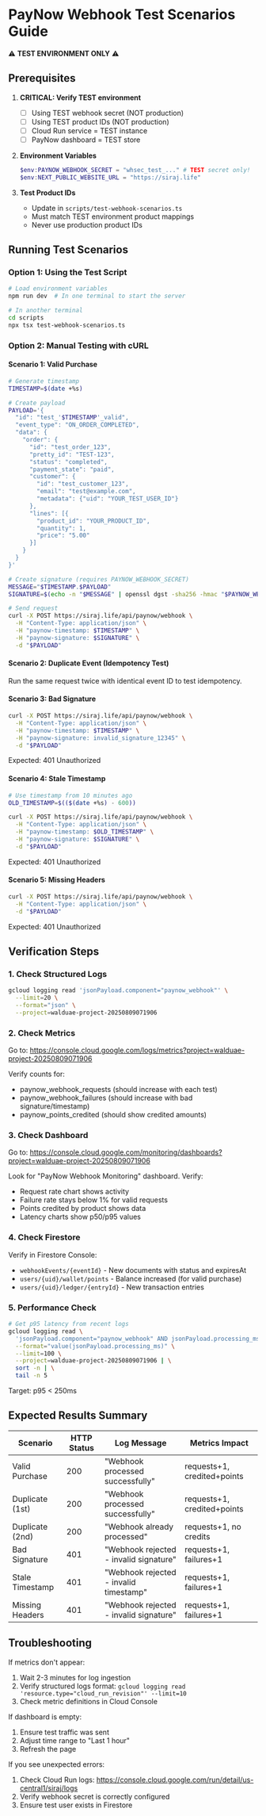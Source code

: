 # PayNow Webhook Test Scenarios Guide

⚠️ **TEST ENVIRONMENT ONLY** ⚠️

## Prerequisites

1. **CRITICAL: Verify TEST environment**
   - [ ] Using TEST webhook secret (NOT production)
   - [ ] Using TEST product IDs (NOT production)
   - [ ] Cloud Run service = TEST instance
   - [ ] PayNow dashboard = TEST store

2. **Environment Variables**
   ```powershell
   $env:PAYNOW_WEBHOOK_SECRET = "whsec_test_..." # TEST secret only!
   $env:NEXT_PUBLIC_WEBSITE_URL = "https://siraj.life"
   ```

3. **Test Product IDs**
   - Update in `scripts/test-webhook-scenarios.ts`
   - Must match TEST environment product mappings
   - Never use production product IDs

## Running Test Scenarios

### Option 1: Using the Test Script

```bash
# Load environment variables
npm run dev  # In one terminal to start the server

# In another terminal
cd scripts
npx tsx test-webhook-scenarios.ts
```

### Option 2: Manual Testing with cURL

#### Scenario 1: Valid Purchase

```bash
# Generate timestamp
TIMESTAMP=$(date +%s)

# Create payload
PAYLOAD='{
  "id": "test_'$TIMESTAMP'_valid",
  "event_type": "ON_ORDER_COMPLETED",
  "data": {
    "order": {
      "id": "test_order_123",
      "pretty_id": "TEST-123",
      "status": "completed",
      "payment_state": "paid",
      "customer": {
        "id": "test_customer_123",
        "email": "test@example.com",
        "metadata": {"uid": "YOUR_TEST_USER_ID"}
      },
      "lines": [{
        "product_id": "YOUR_PRODUCT_ID",
        "quantity": 1,
        "price": "5.00"
      }]
    }
  }
}'

# Create signature (requires PAYNOW_WEBHOOK_SECRET)
MESSAGE="$TIMESTAMP.$PAYLOAD"
SIGNATURE=$(echo -n "$MESSAGE" | openssl dgst -sha256 -hmac "$PAYNOW_WEBHOOK_SECRET" -binary | base64)

# Send request
curl -X POST https://siraj.life/api/paynow/webhook \
  -H "Content-Type: application/json" \
  -H "paynow-timestamp: $TIMESTAMP" \
  -H "paynow-signature: $SIGNATURE" \
  -d "$PAYLOAD"
```

#### Scenario 2: Duplicate Event (Idempotency Test)

Run the same request twice with identical event ID to test idempotency.

#### Scenario 3: Bad Signature

```bash
curl -X POST https://siraj.life/api/paynow/webhook \
  -H "Content-Type: application/json" \
  -H "paynow-timestamp: $TIMESTAMP" \
  -H "paynow-signature: invalid_signature_12345" \
  -d "$PAYLOAD"
```

Expected: 401 Unauthorized

#### Scenario 4: Stale Timestamp

```bash
# Use timestamp from 10 minutes ago
OLD_TIMESTAMP=$(($(date +%s) - 600))

curl -X POST https://siraj.life/api/paynow/webhook \
  -H "Content-Type: application/json" \
  -H "paynow-timestamp: $OLD_TIMESTAMP" \
  -H "paynow-signature: $SIGNATURE" \
  -d "$PAYLOAD"
```

Expected: 401 Unauthorized

#### Scenario 5: Missing Headers

```bash
curl -X POST https://siraj.life/api/paynow/webhook \
  -H "Content-Type: application/json" \
  -d "$PAYLOAD"
```

Expected: 401 Unauthorized

## Verification Steps

### 1. Check Structured Logs

```bash
gcloud logging read 'jsonPayload.component="paynow_webhook"' \
  --limit=20 \
  --format="json" \
  --project=walduae-project-20250809071906
```

### 2. Check Metrics

Go to: https://console.cloud.google.com/logs/metrics?project=walduae-project-20250809071906

Verify counts for:
- paynow_webhook_requests (should increase with each test)
- paynow_webhook_failures (should increase with bad signature/timestamp)
- paynow_points_credited (should show credited amounts)

### 3. Check Dashboard

Go to: https://console.cloud.google.com/monitoring/dashboards?project=walduae-project-20250809071906

Look for "PayNow Webhook Monitoring" dashboard. Verify:
- Request rate chart shows activity
- Failure rate stays below 1% for valid requests
- Points credited by product shows data
- Latency charts show p50/p95 values

### 4. Check Firestore

Verify in Firestore Console:
- `webhookEvents/{eventId}` - New documents with status and expiresAt
- `users/{uid}/wallet/points` - Balance increased (for valid purchase)
- `users/{uid}/ledger/{entryId}` - New transaction entries

### 5. Performance Check

```bash
# Get p95 latency from recent logs
gcloud logging read \
  'jsonPayload.component="paynow_webhook" AND jsonPayload.processing_ms>0' \
  --format="value(jsonPayload.processing_ms)" \
  --limit=100 \
  --project=walduae-project-20250809071906 | \
  sort -n | \
  tail -n 5
```

Target: p95 < 250ms

## Expected Results Summary

| Scenario | HTTP Status | Log Message | Metrics Impact |
|----------|-------------|-------------|----------------|
| Valid Purchase | 200 | "Webhook processed successfully" | requests+1, credited+points |
| Duplicate (1st) | 200 | "Webhook processed successfully" | requests+1, credited+points |
| Duplicate (2nd) | 200 | "Webhook already processed" | requests+1, no credits |
| Bad Signature | 401 | "Webhook rejected - invalid signature" | requests+1, failures+1 |
| Stale Timestamp | 401 | "Webhook rejected - invalid timestamp" | requests+1, failures+1 |
| Missing Headers | 401 | "Webhook rejected - invalid signature" | requests+1, failures+1 |

## Troubleshooting

If metrics don't appear:
1. Wait 2-3 minutes for log ingestion
2. Verify structured logs format: `gcloud logging read 'resource.type="cloud_run_revision"' --limit=10`
3. Check metric definitions in Cloud Console

If dashboard is empty:
1. Ensure test traffic was sent
2. Adjust time range to "Last 1 hour"
3. Refresh the page

If you see unexpected errors:
1. Check Cloud Run logs: https://console.cloud.google.com/run/detail/us-central1/siraj/logs
2. Verify webhook secret is correctly configured
3. Ensure test user exists in Firestore
